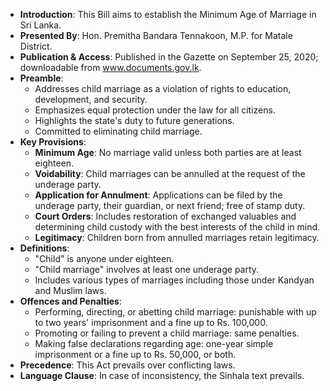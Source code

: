 - **Introduction**: This Bill aims to establish the Minimum Age of Marriage in Sri Lanka.
- **Presented By**: Hon. Premitha Bandara Tennakoon, M.P. for Matale District.
- **Publication & Access**: Published in the Gazette on September 25, 2020; downloadable from www.documents.gov.lk.
- **Preamble**:
  - Addresses child marriage as a violation of rights to education, development, and security.
  - Emphasizes equal protection under the law for all citizens.
  - Highlights the state's duty to future generations.
  - Committed to eliminating child marriage.
- **Key Provisions**:
  - **Minimum Age**: No marriage valid unless both parties are at least eighteen.
  - **Voidability**: Child marriages can be annulled at the request of the underage party.
  - **Application for Annulment**: Applications can be filed by the underage party, their guardian, or next friend; free of stamp duty.
  - **Court Orders**: Includes restoration of exchanged valuables and determining child custody with the best interests of the child in mind.
  - **Legitimacy**: Children born from annulled marriages retain legitimacy.
- **Definitions**:
  - "Child" is anyone under eighteen.
  - "Child marriage" involves at least one underage party.
  - Includes various types of marriages including those under Kandyan and Muslim laws.
- **Offences and Penalties**:
  - Performing, directing, or abetting child marriage: punishable with up to two years' imprisonment and a fine up to Rs. 100,000.
  - Promoting or failing to prevent a child marriage: same penalties.
  - Making false declarations regarding age: one-year simple imprisonment or a fine up to Rs. 50,000, or both.
- **Precedence**: This Act prevails over conflicting laws.
- **Language Clause**: In case of inconsistency, the Sinhala text prevails.